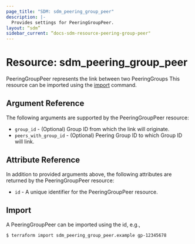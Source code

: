 ```yaml
---
page_title: "SDM: sdm_peering_group_peer"
description: |-
  Provides settings for PeeringGroupPeer.
layout: “sdm”
sidebar_current: “docs-sdm-resource-peering-group-peer"
---
```

# Resource: sdm_peering_group_peer

PeeringGroupPeer represents the link between two PeeringGroups
This resource can be imported using the [import](https://www.terraform.io/docs/cli/commands/import.html) command.
## Argument Reference
The following arguments are supported by the PeeringGroupPeer resource:
* `group_id` - (Optional) Group ID from which the link will originate.
* `peers_with_group_id` - (Optional) Peering Group ID to which Group ID will link.
## Attribute Reference
In addition to provided arguments above, the following attributes are returned by the PeeringGroupPeer resource:
* `id` - A unique identifier for the PeeringGroupPeer resource.
## Import
A PeeringGroupPeer can be imported using the id, e.g.,

```
$ terraform import sdm_peering_group_peer.example gp-12345678
```
